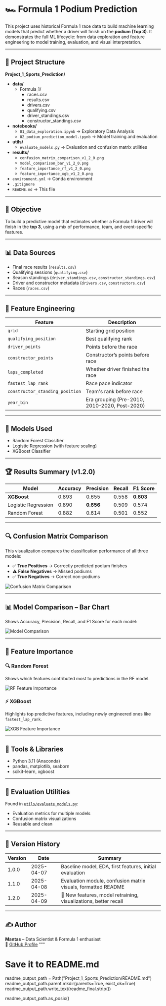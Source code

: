 
# 🏎️ Formula 1 Podium Prediction

This project uses historical Formula 1 race data to build machine learning models that predict whether a driver will finish on the **podium (Top 3)**. It demonstrates the full ML lifecycle: from data exploration and feature engineering to model training, evaluation, and visual interpretation.

---

## 📁 Project Structure

**Project_1_Sports_Prediction/**
- **data/**
  - Formula_1/
    - races.csv  
    - results.csv  
    - drivers.csv  
    - qualifying.csv  
    - driver_standings.csv  
    - constructor_standings.csv  
- **notebooks/**
  - `01_data_exploration.ipynb` → Exploratory Data Analysis  
  - `02_podium_prediction_model.ipynb` → Model training and evaluation  
- **utils/**
  - `evaluate_models.py` → Evaluation and confusion matrix utilities  
- **results/**
  - `confusion_matrix_comparison_v1_2_0.png`  
  - `model_comparison_bar_v1_2_0.png`  
  - `feature_importance_rf_v1_2_0.png`  
  - `feature_importance_xgb_v1_2_0.png`  
- `environment.yml` → Conda environment  
- `.gitignore`  
- `README.md` → This file  

---

## 🎯 Objective

To build a predictive model that estimates whether a Formula 1 driver will finish in the **top 3**, using a mix of performance, team, and event-specific features.

---

## 📊 Data Sources

- Final race results (`results.csv`)  
- Qualifying sessions (`qualifying.csv`)  
- Season standings (`driver_standings.csv`, `constructor_standings.csv`)  
- Driver and constructor metadata (`drivers.csv`, `constructors.csv`)  
- Races (`races.csv`)

---

## 🧠 Feature Engineering

| Feature                         | Description |
|---------------------------------|-------------|
| `grid`                          | Starting grid position  
| `qualifying_position`           | Best qualifying rank  
| `driver_points`                 | Points before the race  
| `constructor_points`            | Constructor’s points before race  
| `laps_completed`                | Whether driver finished the race  
| `fastest_lap_rank`              | Race pace indicator  
| `constructor_standing_position`| Team's rank before race  
| `year_bin`                      | Era grouping (Pre-2010, 2010–2020, Post-2020)  

---

## 🤖 Models Used

- Random Forest Classifier  
- Logistic Regression (with feature scaling)  
- XGBoost Classifier  

---

## 🏆 Results Summary (v1.2.0)

| Model               | Accuracy | Precision | Recall | F1 Score |
|---------------------|----------|-----------|--------|----------|
| **XGBoost**          | 0.893    | 0.655     | 0.558  | **0.603** |
| Logistic Regression | 0.890    | **0.656** | 0.509  | 0.574    |
| Random Forest       | 0.882    | 0.614     | 0.501  | 0.552    |

---

## 🔍 Confusion Matrix Comparison

This visualization compares the classification performance of all three models:

- ✅ **True Positives** → Correctly predicted podium finishes  
- ⚠️ **False Negatives** → Missed podiums  
- ✅ **True Negatives** → Correct non-podiums  

![Confusion Matrix Comparison](results/confusion_matrix_comparison_v1_2_0.png)

---

## 📊 Model Comparison – Bar Chart

Shows Accuracy, Precision, Recall, and F1 Score for each model:

![Model Comparison](results/model_comparison_bar_v1_2_0.png)

---

## 🌟 Feature Importance

### 🔍 Random Forest

Shows which features contributed most to predictions in the RF model.

![RF Feature Importance](results/feature_importance_rf_v1_2_0.png)

### ⚡ XGBoost

Highlights top predictive features, including newly engineered ones like `fastest_lap_rank`.

![XGB Feature Importance](results/feature_importance_xgb_v1_2_0.png)

---

## 🧰 Tools & Libraries

- Python 3.11 (Anaconda)  
- pandas, matplotlib, seaborn  
- scikit-learn, xgboost  

---

## 🧪 Evaluation Utilities

Found in [`utils/evaluate_models.py`](./utils/evaluate_models.py):
- Evaluation metrics for multiple models  
- Confusion matrix visualizations  
- Reusable and clean

---

## 🧾 Version History

| Version | Date       | Summary                                                        |
|---------|------------|----------------------------------------------------------------|
| 1.0.0   | 2025-04-07 | Baseline model, EDA, first features, initial evaluation        |
| 1.1.0   | 2025-04-08 | Evaluation module, confusion matrix visuals, formatted README  |
| 1.2.0   | 2025-04-09 | 🚀 New features, model retraining, visualizations, better recall|

---

## ✍️ Author

**Mantas** – Data Scientist & Formula 1 enthusiast  
🔗 [GitHub Profile](https://github.com/mantas123456)
"""

# Save it to README.md
readme_output_path = Path("Project_1_Sports_Prediction/README.md")
readme_output_path.parent.mkdir(parents=True, exist_ok=True)
readme_output_path.write_text(readme_final.strip())

readme_output_path.as_posix()
